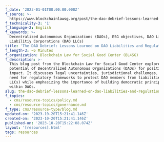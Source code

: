 ```yaml
---
f_date: '2023-01-01T00:00:00.000Z'
f_source: >-
  https://www.blockchainlawsg.org/post/the-dao-debrief-lessons-learned-on-dao-liabilities-and-regulations
f_technicality-3: '1'
f_language-2: English
f_keywords: >-
  Decentralized Autonomous Organizations (DAOs), ESG objectives, DAO Limited
  Liabilitiy Corporations (DAO LLCs)
title: 'The DAO Debrief: Lessons Learned on DAO Liabilities and Regulations'
f_length-3: ~5 Minutes
f_organization: Blockchain Law for Social Good Center (BL4SG)
f_description: >-
  This blog post from the Blockchain Law for Social Good Center explores the
  potential of Decentralized Autonomous Organizations (DAOs) for positive social
  impact. It discusses legal uncertainties, jurisdictional challenges, and the
  need for regulatory frameworks to protect DAO members from liabilities (DAO
  LLCs) while emphasizing the importance of building democratic principles
  within DAOs.
slug: the-dao-debrief-lessons-learned-on-dao-liabilities-and-regulations-04417
f_topics:
  - cms/resource-topics/policy.md
  - cms/resource-topics/governance.md
f_type: cms/resource-type/blog.md
updated-on: '2023-10-20T15:21:41.146Z'
created-on: '2023-10-20T15:21:41.146Z'
published-on: '2023-10-20T15:22:08.074Z'
layout: '[resources].html'
tags: resources
---
```



